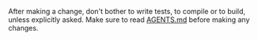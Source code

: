 After making a change, don't bother to write tests, to compile or to build, unless explicitly asked.
Make sure to read [AGENTS.md](/AGENTS.md) before making any changes.
